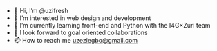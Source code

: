- 👋 Hi, I’m @uzifresh
- 👀 I’m interested in web design and development 
- 🌱 I’m currently learning front-end and Python with the I4G×Zuri team
- 💞️ I look forward to goal oriented collaborations
- 📫 How to reach me uzeziegbo@gmail.com

<!---
uzifresh/uzifresh is a ✨ special ✨ repository because its `README.md` (this file) appears on your GitHub profile.
You can click the Preview link to take a look at your changes.
--->

